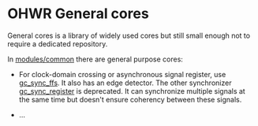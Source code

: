 # OHWR General cores

General cores is a library of widely used cores but still small enough not to
require a dedicated repository.

In [modules/common](modules/common) there are general purpose cores:

* For clock-domain crossing or asynchronous signal register, use
  [gc_sync_ffs](modules/common/gc_sync_ffs.vhd).  It also has an edge
  detector.
  The other synchronizer [gc_sync_register](modules/common/gc_sync_register.vhd)
  is deprecated.  It can synchronize multiple signals at the same time but
  doesn't ensure coherency between these signals.

* ...

